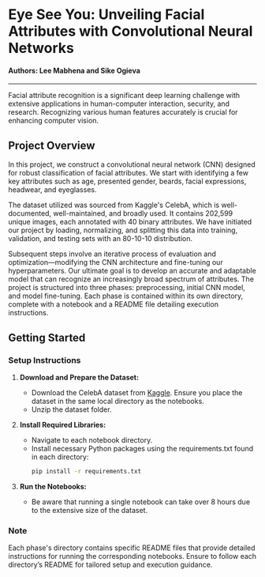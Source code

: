 # Eye See You: Unveiling Facial Attributes with Convolutional Neural Networks

#### Authors: Lee Mabhena and Sike Ogieva

---

Facial attribute recognition is a significant deep learning challenge with extensive applications in human-computer interaction, security, and research. Recognizing various human features accurately is crucial for enhancing computer vision.

## Project Overview

In this project, we construct a convolutional neural network (CNN) designed for robust classification of facial attributes. We start with identifying a few key attributes such as age, presented gender, beards, facial expressions, headwear, and eyeglasses.

The dataset utilized was sourced from Kaggle's CelebA, which is well-documented, well-maintained, and broadly used. It contains 202,599 unique images, each annotated with 40 binary attributes. We have initiated our project by loading, normalizing, and splitting this data into training, validation, and testing sets with an 80-10-10 distribution.

Subsequent steps involve an iterative process of evaluation and optimization—modifying the CNN architecture and fine-tuning our hyperparameters. Our ultimate goal is to develop an accurate and adaptable model that can recognize an increasingly broad spectrum of attributes. The project is structured into three phases: preprocessing, initial CNN model, and model fine-tuning. Each phase is contained within its own directory, complete with a notebook and a README file detailing execution instructions.

## Getting Started

### Setup Instructions

1. **Download and Prepare the Dataset:**

   - Download the CelebA dataset from [Kaggle](https://www.kaggle.com/datasets/jessicali9530/celeba-dataset/data). Ensure you place the dataset in the same local directory as the notebooks.
   - Unzip the dataset folder.

2. **Install Required Libraries:**

   - Navigate to each notebook directory.
   - Install necessary Python packages using the requirements.txt found in each directory:
     ```bash
     pip install -r requirements.txt
     ```

3. **Run the Notebooks:**
   - Be aware that running a single notebook can take over 8 hours due to the extensive size of the dataset.

### Note

Each phase's directory contains specific README files that provide detailed instructions for running the corresponding notebooks. Ensure to follow each directory’s README for tailored setup and execution guidance.
